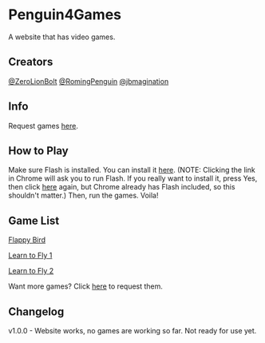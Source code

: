 # Penguin4Games

A website that has video games.

## Creators

[@ZeroLionBolt](https://github.com/ZeroLionBolt)
[@RomingPenguin](https://github.com/RomingPenguin)
[@jbmagination](https://github.com/jbmagination)

## Info

Request games [here](https://github.com/Penguin4Games/Penguin4Games.github.io/issues/1).

## How to Play

Make sure Flash is installed. You can install it [here](https://get.adobe.com/flashplayer/). (NOTE: Clicking the link in Chrome will ask you to run Flash. If you really want to install it, press Yes, then click [here](https://get.adobe.com/flashplayer/) again, but Chrome already has Flash included, so this shouldn't matter.) Then, run the games. Voila!

## Game List

[Flappy Bird](https://github.com/Penguin4Games/flappy-bird)

[Learn to Fly 1](https://github.com/Penguin4Games/learn-to-fly-1)

[Learn to Fly 2](https://github.com/Penguin4Games/learn-to-fly-2)

Want more games? Click [here](https://github.com/Penguin4Games/Penguin4Games.github.io/issues/1) to request them.

## Changelog

v1.0.0 - Website works, no games are working so far. Not ready for use yet.
